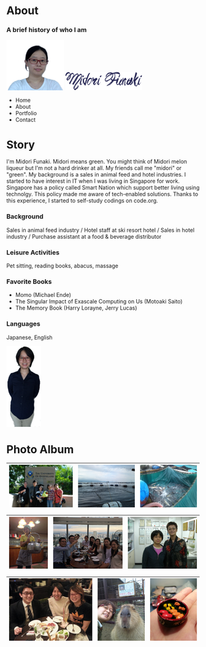 # About
### A brief history of who I am

<img src="./images_aboutMe/stickyHeaderPhoto.png" width="150px">
<img src="./images_aboutMe/webLogoName.png" width=200px">

- Home
- About
- Portfolio
- Contact

# Story
I'm Midori Funaki. Midori means green.
You might think of Midori melon liqueur but I'm not a hard drinker at all.
My friends call me "midori" or "green".
My background is a sales in animal feed and hotel industries.
I started to have interest in IT when I was living in Singapore for work.
Singapore has a policy called Smart Nation which support better living using technolgy.
This policy made me aware of tech-enabled solutions.
Thanks to this experience, I started to self-study codings on code.org.

### Background
Sales in animal feed industry / 
Hotel staff at ski resort hotel / 
Sales in hotel industry / 
Purchase assistant at a food & beverage distributor

### Leisure Activities
Pet sitting, reading books, abacus, massage

### Favorite Books
- Momo (Michael Ende)
- The Singular Impact of Exascale Computing on Us (Motoaki Saito)
- The Memory Book (Harry Lorayne, Jerry Lucas)

### Languages
Japanese, English

<img src="./images_aboutMe/introPhoto.png" width="90px">

# Photo Album
![](./images_aboutMe/2010uniGrad.jpg)| ![](./images_aboutMe/2011feedingFish.jpg)| ![](./images_aboutMe/2011weightingFish.jpg)
---|---|---

![](./images_aboutMe/2015hotelStaff.jpg)| ![](./images_aboutMe/2015singapore.jpg)| ![](./images_aboutMe/2009massageTeacher.jpg)
---|---|---

![](./images_aboutMe/2011withBronSis.jpg)| ![](./images_aboutMe/2011withCapybarra.jpg)| ![](./images_aboutMe/2016miniSushi.jpg)
---|---|---